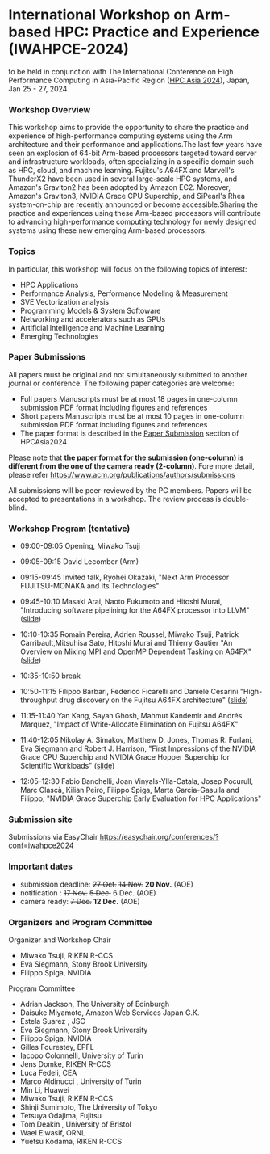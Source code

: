 #  International Workshop on Arm-based HPC: Practice and Experience (IWAHPCE-2024)
to be held in conjunction with The International Conference on High Performance Computing in Asia-Pacific Region ([HPC Asia 2024](https://sighpc.ipsj.or.jp/HPCAsia2024/)), Japan, Jan 25 - 27, 2024 


### Workshop Overview
This workshop aims to provide the opportunity to share the practice and experience of high-performance computing systems using the Arm architecture and their performance and applications.The last few years have seen an explosion of 64-bit Arm-based processors targeted toward server and infrastructure workloads, often specializing in a specific domain such as HPC, cloud, and machine learning. Fujitsu's A64FX and Marvell's ThunderX2 have been used in several large-scale HPC systems, and Amazon's Graviton2 has been adopted by Amazon EC2. Moreover, Amazon's Graviton3, NVIDIA Grace CPU Superchip, and SiPearl's Rhea system-on-chip are recently announced or become accessible.Sharing the practice and experiences using these Arm-based processors will contribute to advancing high-performance computing technology for newly designed systems using these new emerging Arm-based processors.

### Topics
In particular, this workshop will focus on the following topics of interest:

- HPC Applications
- Performance Analysis, Performance Modeling & Measurement
- SVE Vectorization analysis
- Programming Models & System Softoware
- Networking and accelerators such as GPUs
- Artificial Intelligence and Machine Learning
- Emerging Technologies

### Paper Submissions

All papers must be original and not simultaneously submitted to another journal or conference. The following paper categories are welcome:

- Full papers Manuscripts must be at most 18 pages in one-column submission PDF format including figures and references
- Short papers Manuscripts must be at most 10 pages  in one-column submission PDF format including figures and references
- The paper format is described in the [Paper Submission](https://sighpc.ipsj.or.jp/HPCAsia2024/cfp.html) section of HPCAsia2024

Please note that <b>the paper format for the submission (one-column) is different from the one of the camera ready (2-column)</b>. 
Fore more detail, please refer https://www.acm.org/publications/authors/submissions 

All submissions will be peer-reviewed by the PC members. Papers will be accepted to presentations in a workshop. The review process is double-blind. 

### Workshop Program (tentative)

 - 09:00-09:05 Opening, Miwako Tsuji
 - 09:05-09:15 David Lecomber (Arm)
 - 09:15-09:45 Invited talk, Ryohei Okazaki, "Next Arm Processor FUJITSU-MONAKA and Its Technologies"
 - 09:45-10:10 Masaki Arai, Naoto Fukumoto and Hitoshi Murai, "Introducing software pipelining for the A64FX processor into LLVM" (<a href="IWAHPCE2004-arai.pdf">slide</a>)
 - 10:10-10:35 Romain Pereira, Adrien Roussel, Miwako Tsuji, Patrick Carribault,Mitsuhisa Sato, Hitoshi Murai and Thierry Gautier "An Overview on Mixing MPI and OpenMP Dependent Tasking on A64FX" (<a href="2024_iwahpce_mpc-fugaku.pdf">slide</a>)

 - 10:35-10:50 break

 - 10:50-11:15 Filippo Barbari, Federico Ficarelli and Daniele Cesarini "High-throughput drug discovery on the Fujitsu A64FX architecture" (<a href="arm-iwahpce-2024.pdf">slide</a>)
 - 11:15-11:40  Yan Kang, Sayan Ghosh, Mahmut Kandemir and Andrés Marquez, "Impact of Write-Allocate Elimination on Fujitsu A64FX"
 - 11:40-12:05  Nikolay A. Simakov, Matthew D. Jones, Thomas R. Furlani, Eva Siegmann and Robert J. Harrison, "First Impressions of the NVIDIA
Grace CPU Superchip and NVIDIA Grace Hopper Superchip for Scientific Workloads" (<a href="GraceHopper_Benchmarks_HPC_Asia_24.PDF">slide</a>)
 - 12:05-12:30 Fabio Banchelli, Joan Vinyals-Ylla-Catala, Josep Pocurull, Marc Clascà, Kilian Peiro, Filippo Spiga, Marta Garcia-Gasulla and Filippo, "NVIDIA Grace Superchip Early Evaluation for HPC Applications"

### Submission site

Submissions via EasyChair https://easychair.org/conferences/?conf=iwahpce2024

### Important dates

 - submission deadline: <s>27 Oct.</s>  <s>14 Nov.</s> <B>20 Nov.</B> (AOE)
 - notification : <s>17 Nov.</s> <s>5 Dec.</s> 6 Dec.  (AOE)
 - camera ready: <s>7 Dec.</s>  <B>12 Dec.</B>  (AOE)

### Organizers and Program Committee

Organizer and Workshop Chair
 -  Miwako Tsuji, RIKEN R-CCS
 -  Eva Siegmann, Stony Brook University 
 -  Filippo Spiga, NVIDIA


Program Committee

 -  Adrian Jackson, The University of Edinburgh
 -  Daisuke Miyamoto, Amazon Web Services Japan G.K.
 -  Estela Suarez , JSC
 -  Eva Siegmann, Stony Brook University 
 -  Filippo Spiga, NVIDIA
 -  Gilles Fourestey, EPFL
 -  Iacopo Colonnelli, University of Turin
 -  Jens Domke, RIKEN R-CCS
 -  Luca  Fedeli, CEA
 -  Marco Aldinucci , University of Turin
 -  Min Li, Huawei
 -  Miwako Tsuji, RIKEN R-CCS
 -  Shinji Sumimoto, The University of Tokyo
 -  Tetsuya Odajima, Fujitsu
 -  Tom Deakin , University of Bristol
 -  Wael Elwasif, ORNL
 -  Yuetsu Kodama, RIKEN R-CCS

